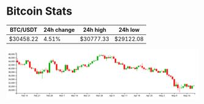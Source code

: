 # Bitcoin Stats

BTC/USDT|24h change|24h high|24h low|
|---|---|---|---|
|$30458.22|4.51%|$30777.33|$29122.08|

<img src="./chart.svg">
